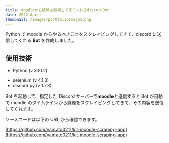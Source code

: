 ```yaml
---
title: moodleから情報を取得して来てくれるdiscordBot
date: 2022 April
thumbnail: /images/portfolioImage3.png
---
```


Python で moodle からやるべきことをスクレイピングしてきて、discord に送信してくれる **Bot** を作成しました。

## 使用技術

- Python (v 3.10.2)

* selenium (v 4.1.3)
* discord.py (v 1.7.3)

Bot を起動して、指定した Discord サーバーで**moodle**と送信すると Bot が自動で moodle のタイムラインから課題をスクレイピングしてきて、その内容を送信してくれます。

ソースコードは以下の URL から確認できます。

[https://github.com/yamato0211/kit-moodle-scraping-app](https://github.com/yamato0211/kit-moodle-scraping-app)
